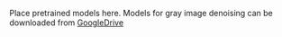 Place pretrained models here.
Models for gray image denoising can be downloaded from [GoogleDrive](https://drive.google.com/file/d/1w6985fnUasKoEOEyBvv64gFGXHZnyK3J/view?usp=sharing)
